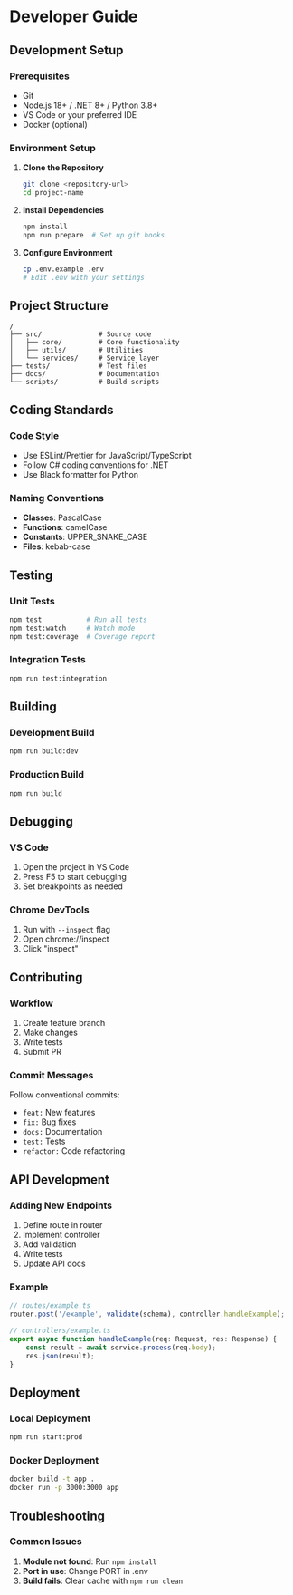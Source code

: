 # Developer Guide

## Development Setup

### Prerequisites

- Git
- Node.js 18+ / .NET 8+ / Python 3.8+
- VS Code or your preferred IDE
- Docker (optional)

### Environment Setup

1. **Clone the Repository**
   ```bash
   git clone <repository-url>
   cd project-name
   ```

2. **Install Dependencies**
   ```bash
   npm install
   npm run prepare  # Set up git hooks
   ```

3. **Configure Environment**
   ```bash
   cp .env.example .env
   # Edit .env with your settings
   ```

## Project Structure

```
/
├── src/              # Source code
│   ├── core/         # Core functionality
│   ├── utils/        # Utilities
│   └── services/     # Service layer
├── tests/            # Test files
├── docs/             # Documentation
└── scripts/          # Build scripts
```

## Coding Standards

### Code Style

- Use ESLint/Prettier for JavaScript/TypeScript
- Follow C# coding conventions for .NET
- Use Black formatter for Python

### Naming Conventions

- **Classes**: PascalCase
- **Functions**: camelCase
- **Constants**: UPPER_SNAKE_CASE
- **Files**: kebab-case

## Testing

### Unit Tests

```bash
npm test           # Run all tests
npm test:watch     # Watch mode
npm test:coverage  # Coverage report
```

### Integration Tests

```bash
npm run test:integration
```

## Building

### Development Build

```bash
npm run build:dev
```

### Production Build

```bash
npm run build
```

## Debugging

### VS Code

1. Open the project in VS Code
2. Press F5 to start debugging
3. Set breakpoints as needed

### Chrome DevTools

1. Run with `--inspect` flag
2. Open chrome://inspect
3. Click "inspect"

## Contributing

### Workflow

1. Create feature branch
2. Make changes
3. Write tests
4. Submit PR

### Commit Messages

Follow conventional commits:
- `feat:` New features
- `fix:` Bug fixes
- `docs:` Documentation
- `test:` Tests
- `refactor:` Code refactoring

## API Development

### Adding New Endpoints

1. Define route in router
2. Implement controller
3. Add validation
4. Write tests
5. Update API docs

### Example

```typescript
// routes/example.ts
router.post('/example', validate(schema), controller.handleExample);

// controllers/example.ts
export async function handleExample(req: Request, res: Response) {
    const result = await service.process(req.body);
    res.json(result);
}
```

## Deployment

### Local Deployment

```bash
npm run start:prod
```

### Docker Deployment

```bash
docker build -t app .
docker run -p 3000:3000 app
```

## Troubleshooting

### Common Issues

1. **Module not found**: Run `npm install`
2. **Port in use**: Change PORT in .env
3. **Build fails**: Clear cache with `npm run clean`

